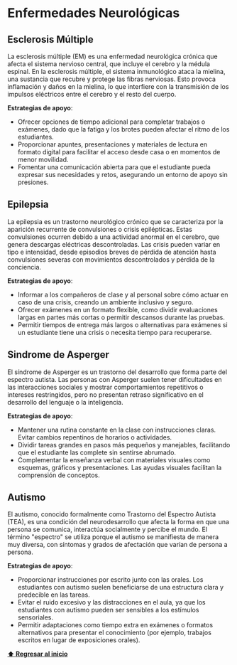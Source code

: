 # Enfermedades Neurológicas

## Esclerosis Múltiple
La esclerosis múltiple (EM) es una enfermedad neurológica crónica que afecta el sistema nervioso central, que incluye el cerebro y la médula espinal. En la esclerosis múltiple, el sistema inmunológico ataca la mielina, una sustancia que recubre y protege las fibras nerviosas. Esto provoca inflamación y daños en la mielina, lo que interfiere con la transmisión de los impulsos eléctricos entre el cerebro y el resto del cuerpo.

**Estrategias de apoyo**:
- Ofrecer opciones de tiempo adicional para completar trabajos o exámenes, dado que la fatiga y los brotes pueden afectar el ritmo de los estudiantes.
- Proporcionar apuntes, presentaciones y materiales de lectura en formato digital para facilitar el acceso desde casa o en momentos de menor movilidad.
- Fomentar una comunicación abierta para que el estudiante pueda expresar sus necesidades y retos, asegurando un entorno de apoyo sin presiones.

## Epilepsia
La epilepsia es un trastorno neurológico crónico que se caracteriza por la aparición recurrente de convulsiones o crisis epilépticas. Estas convulsiones ocurren debido a una actividad anormal en el cerebro, que genera descargas eléctricas descontroladas. Las crisis pueden variar en tipo e intensidad, desde episodios breves de pérdida de atención hasta convulsiones severas con movimientos descontrolados y pérdida de la conciencia.

**Estrategias de apoyo**:
- Informar a los compañeros de clase y al personal sobre cómo actuar en caso de una crisis, creando un ambiente inclusivo y seguro.
- Ofrecer exámenes en un formato flexible, como dividir evaluaciones largas en partes más cortas o permitir descansos durante las pruebas.
- Permitir tiempos de entrega más largos o alternativas para exámenes si un estudiante tiene una crisis o necesita tiempo para recuperarse.

## Sindrome de Asperger
El síndrome de Asperger es un trastorno del desarrollo que forma parte del espectro autista. Las personas con Asperger suelen tener dificultades en las interacciones sociales y mostrar comportamientos repetitivos o intereses restringidos, pero no presentan retraso significativo en el desarrollo del lenguaje o la inteligencia. 

**Estrategias de apoyo**:
-  Mantener una rutina constante en la clase con instrucciones claras. Evitar cambios repentinos de horarios o actividades.
-  Dividir tareas grandes en pasos más pequeños y manejables, facilitando que el estudiante las complete sin sentirse abrumado.
-  Complementar la enseñanza verbal con materiales visuales como esquemas, gráficos y presentaciones. Las ayudas visuales facilitan la comprensión de conceptos.

## Autismo
El autismo, conocido formalmente como Trastorno del Espectro Autista (TEA), es una condición del neurodesarrollo que afecta la forma en que una persona se comunica, interactúa socialmente y percibe el mundo. El término "espectro" se utiliza porque el autismo se manifiesta de manera muy diversa, con síntomas y grados de afectación que varían de persona a persona.

**Estrategias de apoyo**:
-  Proporcionar instrucciones por escrito junto con las orales. Los estudiantes con autismo suelen beneficiarse de una estructura clara y predecible en las tareas.
-  Evitar el ruido excesivo y las distracciones en el aula, ya que los estudiantes con autismo pueden ser sensibles a los estímulos sensoriales.
-  Permitir adaptaciones como tiempo extra en exámenes o formatos alternativos para presentar el conocimiento (por ejemplo, trabajos escritos en lugar de exposiciones orales).

**[⬆ Regresar al inicio](/README.md)**
